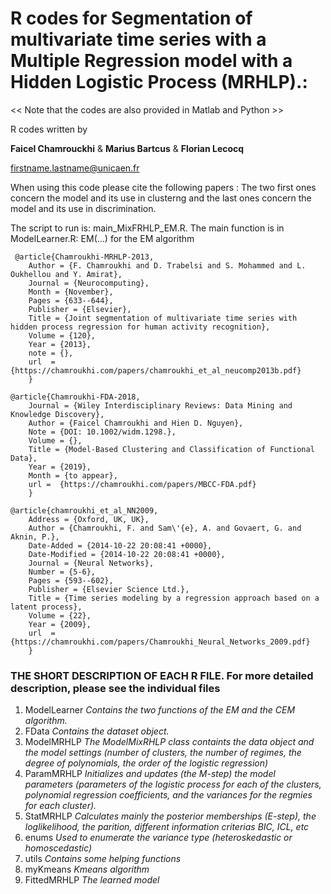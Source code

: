# R codes for Segmentation of multivariate time series with a Multiple Regression model with a Hidden Logistic Process (MRHLP).: 

<< Note that the codes are also provided in Matlab and Python >>

R codes written by

**Faicel Chamrouckhi**
&
**Marius Bartcus**
&
**Florian Lecocq**

firstname.lastname@unicaen.fr


When using this code please cite the following papers : The two first ones concern the model and its use in clusterng and the last ones concern the model and its use in discrimination.

The script to run is: main_MixFRHLP_EM.R. The main function is in ModelLearner.R:
EM(...) for the EM algorithm

```
 @article{Chamroukhi-MRHLP-2013,
	Author = {F. Chamroukhi and D. Trabelsi and S. Mohammed and L. Oukhellou and Y. Amirat},
	Journal = {Neurocomputing},
	Month = {November},
	Pages = {633--644},
	Publisher = {Elsevier},
	Title = {Joint segmentation of multivariate time series with hidden process regression for human activity recognition},
	Volume = {120},
	Year = {2013},
	note = {},
	url  = {https://chamroukhi.com/papers/chamroukhi_et_al_neucomp2013b.pdf}
	}

@article{Chamroukhi-FDA-2018,
 	Journal = {Wiley Interdisciplinary Reviews: Data Mining and Knowledge Discovery},
 	Author = {Faicel Chamroukhi and Hien D. Nguyen},
 	Note = {DOI: 10.1002/widm.1298.},
 	Volume = {},
 	Title = {Model-Based Clustering and Classification of Functional Data},
 	Year = {2019},
 	Month = {to appear},
 	url =  {https://chamroukhi.com/papers/MBCC-FDA.pdf}
    }

@article{chamroukhi_et_al_NN2009,
	Address = {Oxford, UK, UK},
	Author = {Chamroukhi, F. and Sam\'{e}, A. and Govaert, G. and Aknin, P.},
	Date-Added = {2014-10-22 20:08:41 +0000},
	Date-Modified = {2014-10-22 20:08:41 +0000},
	Journal = {Neural Networks},
	Number = {5-6},
	Pages = {593--602},
	Publisher = {Elsevier Science Ltd.},
	Title = {Time series modeling by a regression approach based on a latent process},
	Volume = {22},
	Year = {2009},
	url  = {https://chamroukhi.com/papers/Chamroukhi_Neural_Networks_2009.pdf}
	}
```


### THE SHORT DESCRIPTION OF EACH R FILE. For more detailed description, please see the individual files

1) ModelLearner _Contains the two functions of the EM and the CEM algorithm._
2) FData _Contains the dataset object._                        
3) ModelMRHLP _The ModelMixRHLP class containts the data object and the model settings (number of clusters, the number of regimes, the degree of polynomials, the order of the logistic regression)_
4) ParamMRHLP _Initializes and updates (the M-step) the model parameters (parameters of the logistic process for each of the clusters, polynomial regression coefficients, and the variances for the regmies for each cluster)._
5) StatMRHLP _Calculates mainly the posterior memberships (E-step), the loglikelihood, the parition, different information criterias BIC, ICL, etc_
6) enums _Used to enumerate the variance type (heteroskedastic or homoscedastic)_
7) utils _Contains some helping functions_
8) myKmeans _Kmeans algorithm_
9) FittedMRHLP _The learned model_


